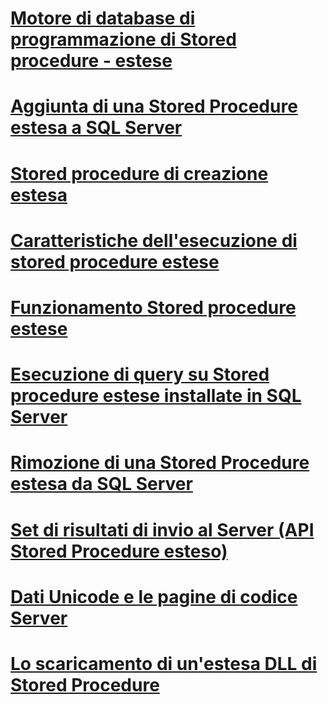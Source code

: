 # [Motore di database di programmazione di Stored procedure - estese](database-engine-extended-stored-procedures-programming.md)
# [Aggiunta di una Stored Procedure estesa a SQL Server](adding-an-extended-stored-procedure-to-sql-server.md)
# [Stored procedure di creazione estesa](creating-extended-stored-procedures.md)
# [Caratteristiche dell'esecuzione di stored procedure estese](execution-characteristics-of-extended-stored-procedures.md)
# [Funzionamento Stored procedure estese](how-extended-stored-procedures-work.md)
# [Esecuzione di query su Stored procedure estese installate in SQL Server](querying-extended-stored-procedures-installed-in-sql-server.md)
# [Rimozione di una Stored Procedure estesa da SQL Server](removing-an-extended-stored-procedure-from-sql-server.md)
# [Set di risultati di invio al Server (API Stored Procedure esteso)](sending-result-sets-to-the-server-extended-stored-procedure-api.md)
# [Dati Unicode e le pagine di codice Server](unicode-data-and-server-code-pages.md)
# [Lo scaricamento di un'estesa DLL di Stored Procedure](unloading-an-extended-stored-procedure-dll.md)
